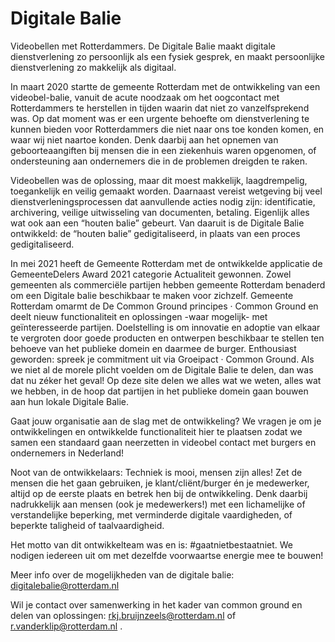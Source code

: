 # Digitale Balie
Videobellen met Rotterdammers. De Digitale Balie maakt digitale dienstverlening zo persoonlijk als een fysiek gesprek, en maakt persoonlijke dienstverlening zo makkelijk als digitaal.

In maart 2020 startte de gemeente Rotterdam met de ontwikkeling van een videobel-balie, vanuit de acute noodzaak om het oogcontact met Rotterdammers te herstellen in tijden waarin dat niet zo vanzelfsprekend was. Op dat moment was er een urgente behoefte om dienstverlening te kunnen bieden voor Rotterdammers die niet naar ons toe konden komen, en waar wij niet naartoe konden. Denk daarbij aan het opnemen van geboorteaangiften bij mensen die in een ziekenhuis waren opgenomen, of ondersteuning aan ondernemers die in de problemen dreigden te raken. 

Videobellen was de oplossing, maar dit moest makkelijk, laagdrempelig, toegankelijk en veilig gemaakt worden. Daarnaast vereist wetgeving bij veel dienstverleningsprocessen dat aanvullende acties nodig zijn: identificatie, archivering, veilige uitwisseling van documenten, betaling. Eigenlijk alles wat ook aan een “houten balie” gebeurt. Van daaruit is de Digitale Balie ontwikkeld: de “houten balie” gedigitaliseerd, in plaats van een proces gedigitaliseerd. 

In mei 2021 heeft de Gemeente Rotterdam met de ontwikkelde applicatie de GemeenteDelers Award 2021 categorie Actualiteit gewonnen. Zowel gemeenten als commerciële partijen hebben gemeente Rotterdam benaderd om een Digitale balie beschikbaar te maken voor zichzelf. Gemeente Rotterdam omarmt de De Common Ground principes · Common Ground en deelt nieuw functionaliteit en oplossingen -waar mogelijk- met geïnteresseerde partijen. Doelstelling is om innovatie en adoptie van elkaar te vergroten door goede producten en ontwerpen beschikbaar te stellen ten behoeve van het publieke domein en daarmee de burger.  Enthousiast geworden: spreek je commitment uit via Groeipact · Common Ground. 
Als we niet al de morele plicht voelden om de Digitale Balie te delen, dan was dat nu zéker het geval!
Op deze site delen we alles wat we weten, alles wat we hebben, in de hoop dat partijen in het publieke domein gaan bouwen aan hun lokale Digitale Balie. 

Gaat jouw organisatie aan de slag met de ontwikkeling? We vragen je om je ontwikkelingen en ontwikkelde functionaliteit hier te plaatsen zodat we samen een standaard gaan neerzetten in videobel contact met burgers en ondernemers in Nederland! 

Noot van de ontwikkelaars: Techniek is mooi, mensen zijn alles! Zet de mensen die het gaan gebruiken, je klant/cliënt/burger én je medewerker, altijd op de eerste plaats en betrek hen bij de ontwikkeling. Denk daarbij nadrukkelijk aan mensen (ook je medewerkers!) met een lichamelijke of verstandelijke beperking, met verminderde digitale vaardigheden, of beperkte taligheid of taalvaardigheid. 

Het motto van dit ontwikkelteam was en is: #gaatnietbestaatniet. We nodigen iedereen uit om met dezelfde voorwaartse energie mee te bouwen!

Meer info over de mogelijkheden van de digitale balie: digitalebalie@rotterdam.nl 

Wil je contact over samenwerking in het kader van common ground en delen van oplossingen: rkj.bruijnzeels@rotterdam.nl of r.vanderklip@rotterdam.nl .

